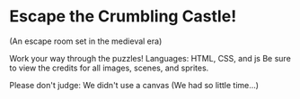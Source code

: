 # Escape the Crumbling Castle!
(An escape room set in the medieval era)

Work your way through the puzzles! Languages: HTML, CSS, and js
Be sure to view the credits for all images, scenes, and sprites.

Please don't judge: We didn't use a canvas (We had so little time...)
